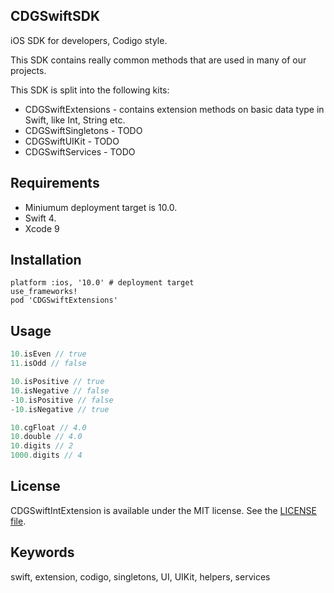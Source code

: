 ## CDGSwiftSDK

iOS SDK for developers, Codigo style.

This SDK contains really common methods that are used in many of our projects.

This SDK is split into the following kits:
- CDGSwiftExtensions - contains extension methods on basic data type in Swift, like Int, String etc.
- CDGSwiftSingletons - TODO
- CDGSwiftUIKit - TODO
- CDGSwiftServices - TODO

## Requirements
- Miniumum deployment target is 10.0.
- Swift 4.
- Xcode 9

## Installation

```
platform :ios, '10.0' # deployment target
use_frameworks!
pod 'CDGSwiftExtensions'
```

## Usage

```swift
10.isEven // true
11.isOdd // false

10.isPositive // true
10.isNegative // false
-10.isPositive // false
-10.isNegative // true

10.cgFloat // 4.0
10.double // 4.0
10.digits // 2
1000.digits // 4
```

## License
CDGSwiftIntExtension is available under the MIT license. See the [LICENSE file](https://github.com/sgcodigo/CDGSwiftSDK/blob/master/LICENSE).

## Keywords
swift, extension, codigo, singletons, UI, UIKit, helpers, services